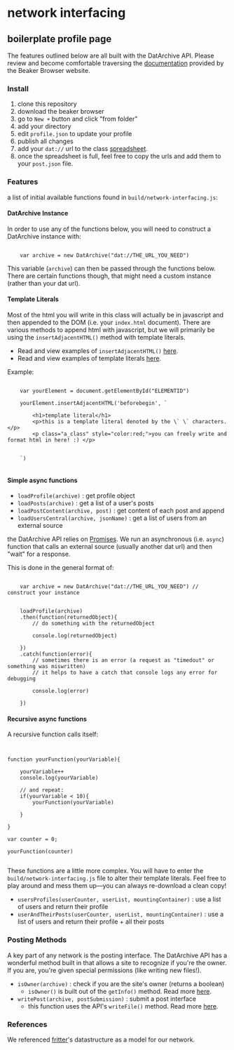 # network interfacing
## boilerplate profile page

The features outlined below are all built with the DatArchive API. Please review and become comfortable traversing the [documentation](https://beakerbrowser.com/docs/apis/dat) provided by the Beaker Browser website. 


### Install
1. clone this repository
2. download the beaker browser
3. go to `New +` button and click "from folder"
4. add your directory
5. edit `profile.json` to update your profile
6. publish all changes
7. add your `dat://` url to the class [spreadsheet](https://docs.google.com/spreadsheets/d/1VTTNBRftvCj-_L-M8hwBZuwXps4wBGrrRB6rER0Kqzc/edit?usp=sharing). 
8. once the spreadsheet is full, feel free to copy the urls and add them to your `post.json` file. 


### Features
a list of initial available functions found in `build/network-interfacing.js`: 

#### DatArchive Instance

In order to use any of the functions below, you will need to construct a DatArchive instance with: 

```

	var archive = new DatArchive("dat://THE_URL_YOU_NEED")

```

This variable (`archive`) can then be passed through the functions below. There are certain functions though, that might need a custom instance (rather than your dat url). 

#### Template Literals
Most of the html you will write in this class will actually be in javascript and then appended to the DOM (i.e. your `index.html` document). There are various methods to append html with javascript, but we will primarily be using the `insertAdjacentHTML()` method with template literals. 

- Read and view examples of `insertAdjacentHTML()` [here](https://developer.mozilla.org/en-US/docs/Web/API/Element/insertAdjacentHTML). 
- Read and view examples of template literals [here](https://developer.mozilla.org/en-US/docs/Web/JavaScript/Reference/Template_literals).

Example: 

```
	
	var yourElement = document.getElementById("ELEMENTID")

	yourElement.insertAdjacentHTML('beforebegin', `

		<h1>template literal</h1>
		<p>this is a template literal denoted by the \` \` characters.</p>
		<p class="a_class" style="color:red;">you can freely write and format html in here! :) </p>


	`)


```

#### Simple async functions

- `loadProfile(archive)` : get profile object
- `loadPosts(archive)`  : get a list of a user's posts
- `loadPostContent(archive, post)` : get content of each post and append
- `loadUsersCentral(archive, jsonName)` : get a list of users from an external source

the DatArchive API relies on [Promises](https://developer.mozilla.org/en-US/docs/Web/JavaScript/Reference/Global_Objects/Promise/then). We run an asynchronous (i.e. `async`) function that calls an external source (usually another dat url) and then "wait" for a response. 

This is done in the general format of: 

```
	
	var archive = new DatArchive("dat://THE_URL_YOU_NEED") // construct your instance	


	loadProfile(archive)
	.then(function(returnedObject){
		// do something with the returnedObject
		
		console.log(returnedObject)

	})
	.catch(function(error){
		// sometimes there is an error (a request as "timedout" or something was miswritten)
		// it helps to have a catch that console logs any error for debugging
		
		console.log(error)

	})

```


#### Recursive async functions
A recursive function calls itself: 

```


function yourFunction(yourVariable){

	yourVariable++
	console.log(yourVariable)

	// and repeat:
	if(yourVariable < 10){
		yourFunction(yourVariable)

	}

}

var counter = 0;

yourFunction(counter)


```

These functions are a little more complex. You will have to enter the ` build/network-interfacing.js` file to alter their template literals. Feel free to play around and mess them up—you can always re-download a clean copy!

- `usersProfiles(userCounter, userList, mountingContainer)` : use a list of users and return their profile
- `userAndTheirPosts(userCounter, userList, mountingContainer)` : use a list of users and return their profile + all their posts



### Posting Methods
A key part of any network is the posting interface. The DatArchive API has a wonderful method built in that allows a site to recognize if you're the owner. If you are, you're given special permissions (like writing new files!). 

- `isOwner(archive)` : check if you are the site's owner (returns a boolean)
	- `isOwner()` is built out of the `getInfo()` method. Read more [here](https://beakerbrowser.com/docs/apis/dat#getinfo).
- `writePost(archive, postSubmission)` : submit a post interface
	- this function uses the API's `writeFile()` method. Read more [here](https://beakerbrowser.com/docs/apis/dat#writefile).


### References
We referenced [fritter](https://github.com/beakerbrowser/fritter)'s datastructure as a model for our network. 


